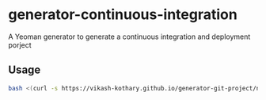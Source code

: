 # generator-continuous-integration
A Yeoman generator to generate a continuous integration and deployment porject 

## Usage
```bash
bash <(curl -s https://vikash-kothary.github.io/generator-git-project/new-git-project.sh)
```